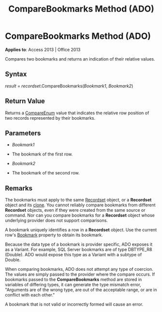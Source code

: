 ﻿---
title: CompareBookmarks Method (ADO)
TOCTitle: CompareBookmarks Method (ADO)
ms:assetid: 826cb3c7-2f5c-284f-421d-6b7b07f14dec
ms:mtpsurl: https://msdn.microsoft.com/library/JJ249564(v=office.15)
ms:contentKeyID: 48545977
ms.date: 09/18/2015
mtps_version: v=office.15
---

# CompareBookmarks Method (ADO)


**Applies to**: Access 2013 | Office 2013

Compares two bookmarks and returns an indication of their relative values.

## Syntax

*result* = *recordset*.CompareBookmarks(*Bookmark1*, *Bookmark2*)

## Return Value

Returns a [CompareEnum](compareenum.md) value that indicates the relative row position of two records represented by their bookmarks.

## Parameters

  - *Bookmark1*

  - The bookmark of the first row.

  - *Bookmark2*

  - The bookmark of the second row.

## Remarks

The bookmarks must apply to the same [Recordset](recordset-object-ado.md) object, or a **Recordset** object and its [clone](clone-method-ado.md). You cannot reliably compare bookmarks from different **Recordset** objects, even if they were created from the same source or command. Nor can you compare bookmarks for a **Recordset** object whose underlying provider does not support comparisons.

A bookmark uniquely identifies a row in a **Recordset** object. Use the current row's [Bookmark](bookmark-property-ado.md) property to obtain its bookmark.

Because the data type of a bookmark is provider specific, ADO exposes it as a Variant. For example, SQL Server bookmarks are of type DBTYPE\_R8 (Double). ADO would expose this type as a Variant with a subtype of Double.

When comparing bookmarks, ADO does not attempt any type of coercion. The values are simply passed to the provider where the compare occurs. If bookmarks passed to the **CompareBookmarks** method are stored in variables of differing types, it can generate the type mismatch error, "Arguments are of the wrong type, are out of the acceptable range, or are in conflict with each other."

A bookmark that is not valid or incorrectly formed will cause an error.

